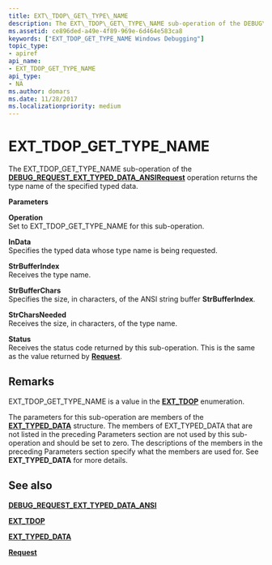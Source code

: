 ```yaml
---
title: EXT\_TDOP\_GET\_TYPE\_NAME
description: The EXT\_TDOP\_GET\_TYPE\_NAME sub-operation of the DEBUG\_REQUEST\_EXT\_TYPED\_DATA\_ANSI Request operation returns the type name of the specified typed data.
ms.assetid: ce896ded-a49e-4f89-969e-6d464e583ca8
keywords: ["EXT_TDOP_GET_TYPE_NAME Windows Debugging"]
topic_type:
- apiref
api_name:
- EXT_TDOP_GET_TYPE_NAME
api_type:
- NA
ms.author: domars
ms.date: 11/28/2017
ms.localizationpriority: medium
---
```


# EXT\_TDOP\_GET\_TYPE\_NAME


The EXT\_TDOP\_GET\_TYPE\_NAME sub-operation of the [**DEBUG\_REQUEST\_EXT\_TYPED\_DATA\_ANSI**](debug-request-ext-typed-data-ansi.md)[**Request**](request.md) operation returns the type name of the specified typed data.

**Parameters**

<span id="Operation"></span><span id="operation"></span><span id="OPERATION"></span>**Operation**  
Set to EXT\_TDOP\_GET\_TYPE\_NAME for this sub-operation.

<span id="InData"></span><span id="indata"></span><span id="INDATA"></span>**InData**  
Specifies the typed data whose type name is being requested.

<span id="StrBufferIndex"></span><span id="strbufferindex"></span><span id="STRBUFFERINDEX"></span>**StrBufferIndex**  
Receives the type name.

<span id="StrBufferChars"></span><span id="strbufferchars"></span><span id="STRBUFFERCHARS"></span>**StrBufferChars**  
Specifies the size, in characters, of the ANSI string buffer **StrBufferIndex**.

<span id="StrCharsNeeded"></span><span id="strcharsneeded"></span><span id="STRCHARSNEEDED"></span>**StrCharsNeeded**  
Receives the size, in characters, of the type name.

<span id="Status"></span><span id="status"></span><span id="STATUS"></span>**Status**  
Receives the status code returned by this sub-operation. This is the same as the value returned by [**Request**](request.md).

Remarks
-------

EXT\_TDOP\_GET\_TYPE\_NAME is a value in the [**EXT\_TDOP**](https://msdn.microsoft.com/library/windows/hardware/ff544529) enumeration.

The parameters for this sub-operation are members of the [**EXT\_TYPED\_DATA**](https://msdn.microsoft.com/library/windows/hardware/ff545306) structure. The members of EXT\_TYPED\_DATA that are not listed in the preceding Parameters section are not used by this sub-operation and should be set to zero. The descriptions of the members in the preceding Parameters section specify what the members are used for. See **EXT\_TYPED\_DATA** for more details.

## <span id="see_also"></span>See also


[**DEBUG\_REQUEST\_EXT\_TYPED\_DATA\_ANSI**](debug-request-ext-typed-data-ansi.md)

[**EXT\_TDOP**](https://msdn.microsoft.com/library/windows/hardware/ff544529)

[**EXT\_TYPED\_DATA**](https://msdn.microsoft.com/library/windows/hardware/ff545306)

[**Request**](request.md)

 

 






